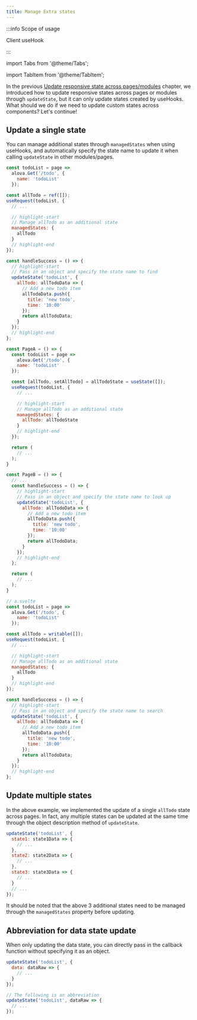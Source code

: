 ```yaml
---
title: Manage Extra states
---
```


:::info Scope of usage

Client useHook

:::

import Tabs from '@theme/Tabs';

import TabItem from '@theme/TabItem';

In the previous [Update responsive state across pages/modules](/next/tutorial/client/in-depth/update-across-components) chapter, we introduced how to update responsive states across pages or modules through `updateState`, but it can only update states created by useHooks. What should we do if we need to update custom states across components? Let's continue!

## Update a single state

You can manage additional states through `managedStates` when using useHooks, and automatically specify the state name to update it when calling `updateState` in other modules/pages.

<Tabs groupId="framework">
<TabItem value="1" label="vue">

```javascript title="A.vue"
const todoList = page =>
  alova.Get('/todo', {
    name: 'todoList'
  });

const allTodo = ref([]);
useRequest(todoList, {
  // ...

  // highlight-start
  // Manage allTodo as an additional state
  managedStates: {
    allTodo
  }
  // highlight-end
});
```

```javascript title="B.vue"
const handleSuccess = () => {
  // highlight-start
  // Pass in an object and specify the state name to find
  updateState('todoList', {
    allTodo: allTodoData => {
      // Add a new todo item
      allTodoData.push({
        title: 'new todo',
        time: '10:00'
      });
      return allTodoData;
    }
  });
  // highlight-end
};
```

</TabItem>

<TabItem value="2" label="react">

```javascript title="A.jsx"
const PageA = () => {
  const todoList = page =>
    alova.Get('/todo', {
    name: 'todoList'
  });

  const [allTodo, setAllTodo] = allTodoState = useState([]);
  useRequest(todoList, {
    // ...

    // highlight-start
    // Manage allTodo as an additional state
    managedStates: {
      allTodo: allTodoState
    }
    // highlight-end
  });

  return (
    // ...
  );
}
```

```javascript title="B.jsx"
const PageB = () => {
  // ...
  const handleSuccess = () => {
    // highlight-start
    // Pass in an object and specify the state name to look up
    updateState('todoList', {
      allTodo: allTodoData => {
        // Add a new todo item
        allTodoData.push({
          title: 'new todo',
          time: '10:00'
        });
        return allTodoData;
      }
    });
    // highlight-end
  };

  return (
    // ...
  );
}
```

</TabItem>

<TabItem value="3" label="svelte">

```javascript title="A.svelte"
// a.svelte
const todoList = page =>
  alova.Get('/todo', {
    name: 'todoList'
  });

const allTodo = writable([]);
useRequest(todoList, {
  // ...

  // highlight-start
  // Manage allTodo as an additional state
  managedStates: {
    allTodo
  }
  // highlight-end
});
```

```javascript title="B.svelte"
const handleSuccess = () => {
  // highlight-start
  // Pass in an object and specify the state name to search
  updateState('todoList', {
    allTodo: allTodoData => {
      // Add a new todo item
      allTodoData.push({
        title: 'new todo',
        time: '10:00'
      });
      return allTodoData;
    }
  });
  // highlight-end
};
```

</TabItem>

</Tabs>

## Update multiple states

In the above example, we implemented the update of a single `allTodo` state across pages. In fact, any multiple states can be updated at the same time through the object description method of `updateState`.

```javascript
updateState('todoList', {
  state1: state1Data => {
    // ...
  },
  state2: state2Data => {
    // ...
  },
  state3: state3Data => {
    // ...
  }
  // ...
});
```

It should be noted that the above 3 additional states need to be managed through the `managedStates` property before updating.

## Abbreviation for data state update

When only updating the data state, you can directly pass in the callback function without specifying it as an object.

```javascript
updateState('todoList', {
  data: dataRaw => {
    // ...
  }
});

// The following is an abbreviation
updateState('todoList', dataRaw => {
  // ...
});
```
